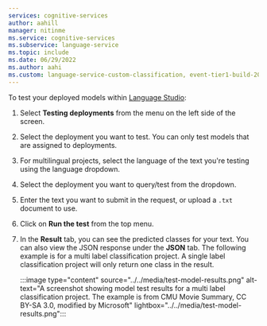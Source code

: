 ```yaml
---
services: cognitive-services
author: aahill
manager: nitinme
ms.service: cognitive-services
ms.subservice: language-service
ms.topic: include
ms.date: 06/29/2022
ms.author: aahi
ms.custom: language-service-custom-classification, event-tier1-build-2022
---
```


To test your deployed models within [Language Studio](https://aka.ms/LanguageStudio):

1. Select **Testing deployments** from the menu on the left side of the screen.

2. Select the deployment you want to test. You can only test models that are assigned to deployments. 

3. For multilingual projects, select the language of the text you're testing using the language dropdown.

4. Select the deployment you want to query/test from the dropdown.

5. Enter the text you want to submit in the request, or upload a `.txt` document to use.

6. Click on **Run the test** from the top menu.

7. In the **Result** tab, you can see the predicted classes for your text. You can also view the JSON response under the **JSON** tab. The following example is for a multi label classification project. A single label classification project will only return one class in the result. 

    :::image type="content" source="../../media/test-model-results.png" alt-text="A screenshot showing model test results for a multi label classification project. The example is from CMU Movie Summary, CC BY-SA 3.0, modified by Microsoft" lightbox="../../media/test-model-results.png":::
